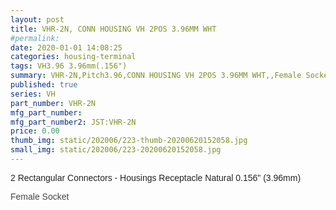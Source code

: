 ```yaml
---
layout: post
title: VHR-2N, CONN HOUSING VH 2POS 3.96MM WHT
#permalink: 
date: 2020-01-01 14:08:25
categories: housing-terminal
tags: VH3.96 3.96mm(.156")
summary: VHR-2N,Pitch3.96,CONN HOUSING VH 2POS 3.96MM WHT,,Female Socket
published: true 
series: VH
part_number: VHR-2N
mfg_part_number: 
mfg_part_number2: JST:VHR-2N
price: 0.00
thumb_img: static/202006/223-thumb-20200620152058.jpg
small_img: static/202006/223-20200620152058.jpg
---
```



<p>
	<span style="color:#222222;font-family:Arial, Helvetica, sans-serif, dk;background-color:#FFFFFF;">2 Rectangular Connectors - Housings Receptacle Natural 0.156" (3.96mm)</span> 
</p>
<p>
	<span style="color:#222222;font-family:Arial, Helvetica, sans-serif, dk;background-color:#FFFFFF;"><span style="color:#444444;font-family:Arial, Helvetica, sans-serif, dk;">Female Socket</span><br />
</span> 
</p>
<p>
	<span style="color:#222222;font-family:Arial, Helvetica, sans-serif, dk;background-color:#FFFFFF;"><br />
</span> 
</p>
<p>
	<br />
</p>
